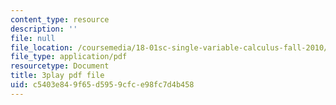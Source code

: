 ```yaml
---
content_type: resource
description: ''
file: null
file_location: /coursemedia/18-01sc-single-variable-calculus-fall-2010/c5403e849f65d5959cfce98fc7d4b458_hjZhPczMkL4.pdf
file_type: application/pdf
resourcetype: Document
title: 3play pdf file
uid: c5403e84-9f65-d595-9cfc-e98fc7d4b458
---
```

